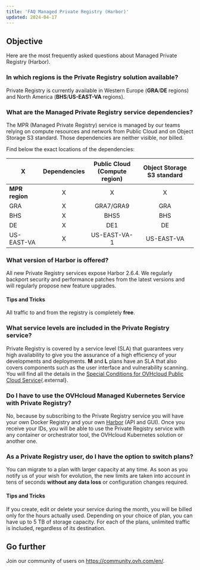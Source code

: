 ```yaml
---
title: 'FAQ Managed Private Registry (Harbor)'
updated: 2024-04-17
---
```


## Objective
Here are the most frequently asked questions about Managed Private Registry (Harbor).

### In which regions is the Private Registry solution available?
Private Registry is currently available in Western Europe (**GRA**/**DE** regions) and North America (**BHS**/**US-EAST-VA** regions).

### What are the Managed Private Registry service dependencies?

The MPR (Managed Private Registry) service is managed by our teams relying on compute resources and network from Public Cloud and on Object Storage S3 standard. Those dependencies are neither visible, nor billed.

Find below the exact locations of the dependencies:

| X              | Dependencies | Public Cloud<br>(Compute region) | Object Storage S3 standard  |
|----------------|:------------:|:---------------------------------:|:--------------------------:|
| **MPR region** |      X       |                 X                 |             X              |
| GRA            |      X       |             GRA7/GRA9             |            GRA             |
| BHS            |      X       |               BHS5                |            BHS             |
| DE             |      X       |                DE1                |            DE              |
| US-EAST-VA     |      X       |            US-EAST-VA-1           |         US-EAST-VA         |

### What version of Harbor is offered?
All new Private Registry services expose Harbor 2.6.4. We regularly backport security and performance patches from the latest versions and will regularly propose new feature upgrades.

#### Tips and Tricks
All traffic to and from the registry is completely **free**.

### What service levels are included in the Private Registry service?
Private Registry is covered by a service level (SLA) that guarantees very high availability to give you the assurance of a high efficiency of your developments and deployments. **M** and **L** plans have an SLA that also covers components such as the user interface and vulnerability scanning. You will find all the details in the [Special Conditions for OVHcloud Public Cloud Service](https://www.ovhcloud.com/es/terms-and-conditions/contracts/){.external}.

### Do I have to use the OVHcloud Managed Kubernetes Service with Private Registry?
No, because by subscribing to the Private Registry service you will have your own Docker Registry and your own [Harbor](https://goharbor.io/) (API and GUI). Once you receive your IDs, you will be able to use the Private Registry service with any container or orchestrator tool, the OVHcloud Kubernetes solution or another one.

### As a Private Registry user, do I have the option to switch plans?
You can migrate to a plan with larger capacity at any time. As soon as you notify us of your wish for evolution, the new limits are taken into account in tens of seconds **without any data loss** or configuration changes required.

#### Tips and Tricks
If you create, edit or delete your service during the month, you will be billed only for the hours actually used. Depending on your choice of plan, you can have up to 5 TB of storage capacity. For each of the plans, unlimited traffic is included, regardless of its destination.

## Go further

Join our community of users on <https://community.ovh.com/en/>.
